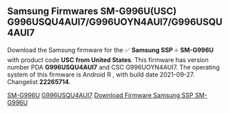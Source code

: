 <h2>Samsung Firmwares SM-G996U(USC) G996USQU4AUI7/G996UOYN4AUI7/G996USQU4AUI7</h2>
Download the Samsung firmware for the ✅ <strong>Samsung SSP </strong> ⭐ <strong>SM-G996U</strong> with product code <strong>USC</strong> <strong> from United States</strong>. This firmware has version number PDA <strong>G996USQU4AUI7</strong> and CSC G996UOYN4AUI7. The operating system of this firmware is Android R , with build date 2021-09-27. Changelist <strong>22265714</strong>.


[SM-G996U](https://samfirm.shop/samsung/model/SM-G996U)
[G996USQU4AUI7](https://samfirm.shop/samsung/pda/G996USQU4AUI7)
[Download Firmware Samsung SSP SM-G996U](https://samfirm.shop/samsung/firmware/459936)
